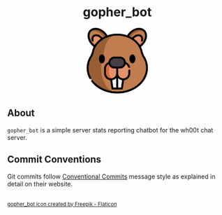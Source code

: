 <h1 align="center">gopher_bot</h1>

<div align="center">
	<img src="assets/gopher_2.png" width="150">
</div>


## About
`gopher_bot` is a simple server stats reporting chatbot for the wh00t chat server.

## Commit Conventions
Git commits follow [Conventional Commits](https://www.conventionalcommits.org) message style as
explained in detail on their website.

<br/>
<sup>
    <a href="https://www.flaticon.com/free-icons/beaver" title="beaver icons">
        gopher_bot icon created by Freepik - Flaticon
    </a>
</sup>

